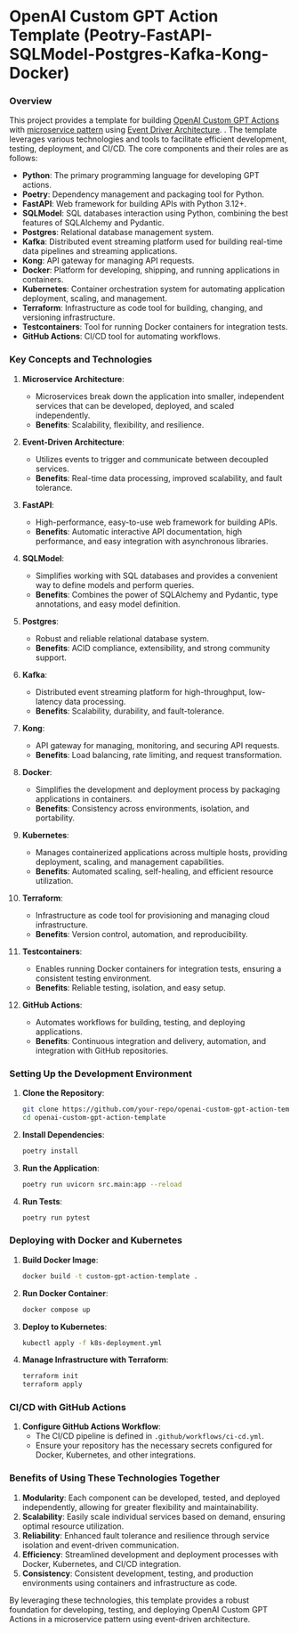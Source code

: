# OpenAI Custom GPT Action Template (Peotry-FastAPI-SQLModel-Postgres-Kafka-Kong-Docker)

### Overview

This project provides a template for building [OpenAI Custom GPT Actions](https://platform.openai.com/docs/actions/introduction) with [microservice pattern](https://cloud.google.com/learn/what-is-microservices-architecture) using [Event Driver Architecture](https://microservices.io/patterns/data/event-driven-architecture.html).
. The template leverages various technologies and tools to facilitate efficient development, testing, deployment, and CI/CD. The core components and their roles are as follows:

- **Python**: The primary programming language for developing GPT actions.
- **Poetry**: Dependency management and packaging tool for Python.
- **FastAPI**: Web framework for building APIs with Python 3.12+.
- **SQLModel**: SQL databases interaction using Python, combining the best features of SQLAlchemy and Pydantic.
- **Postgres**: Relational database management system.
- **Kafka**: Distributed event streaming platform used for building real-time data pipelines and streaming applications.
- **Kong**: API gateway for managing API requests.
- **Docker**: Platform for developing, shipping, and running applications in containers.
- **Kubernetes**: Container orchestration system for automating application deployment, scaling, and management.
- **Terraform**: Infrastructure as code tool for building, changing, and versioning infrastructure.
- **Testcontainers**: Tool for running Docker containers for integration tests.
- **GitHub Actions**: CI/CD tool for automating workflows.

### Key Concepts and Technologies

1. **Microservice Architecture**: 
   - Microservices break down the application into smaller, independent services that can be developed, deployed, and scaled independently.
   - **Benefits**: Scalability, flexibility, and resilience.

2. **Event-Driven Architecture**:
   - Utilizes events to trigger and communicate between decoupled services.
   - **Benefits**: Real-time data processing, improved scalability, and fault tolerance.

3. **FastAPI**:
   - High-performance, easy-to-use web framework for building APIs.
   - **Benefits**: Automatic interactive API documentation, high performance, and easy integration with asynchronous libraries.

4. **SQLModel**:
   - Simplifies working with SQL databases and provides a convenient way to define models and perform queries.
   - **Benefits**: Combines the power of SQLAlchemy and Pydantic, type annotations, and easy model definition.

5. **Postgres**:
   - Robust and reliable relational database system.
   - **Benefits**: ACID compliance, extensibility, and strong community support.

6. **Kafka**:
   - Distributed event streaming platform for high-throughput, low-latency data processing.
   - **Benefits**: Scalability, durability, and fault-tolerance.

7. **Kong**:
   - API gateway for managing, monitoring, and securing API requests.
   - **Benefits**: Load balancing, rate limiting, and request transformation.

8. **Docker**:
   - Simplifies the development and deployment process by packaging applications in containers.
   - **Benefits**: Consistency across environments, isolation, and portability.

9. **Kubernetes**:
   - Manages containerized applications across multiple hosts, providing deployment, scaling, and management capabilities.
   - **Benefits**: Automated scaling, self-healing, and efficient resource utilization.

10. **Terraform**:
    - Infrastructure as code tool for provisioning and managing cloud infrastructure.
    - **Benefits**: Version control, automation, and reproducibility.

11. **Testcontainers**:
    - Enables running Docker containers for integration tests, ensuring a consistent testing environment.
    - **Benefits**: Reliable testing, isolation, and easy setup.

12. **GitHub Actions**:
    - Automates workflows for building, testing, and deploying applications.
    - **Benefits**: Continuous integration and delivery, automation, and integration with GitHub repositories.


### Setting Up the Development Environment

1. **Clone the Repository**:
   ```sh
   git clone https://github.com/your-repo/openai-custom-gpt-action-template.git
   cd openai-custom-gpt-action-template
   ```

2. **Install Dependencies**:
   ```sh
   poetry install
   ```

3. **Run the Application**:
   ```sh
   poetry run uvicorn src.main:app --reload
   ```

4. **Run Tests**:
   ```sh
   poetry run pytest
   ```

### Deploying with Docker and Kubernetes

1. **Build Docker Image**:
   ```sh
   docker build -t custom-gpt-action-template .
   ```

2. **Run Docker Container**:
   ```sh
   docker compose up
   ```

3. **Deploy to Kubernetes**:
   ```sh
   kubectl apply -f k8s-deployment.yml
   ```

4. **Manage Infrastructure with Terraform**:
   ```sh
   terraform init
   terraform apply
   ```

### CI/CD with GitHub Actions

1. **Configure GitHub Actions Workflow**:
   - The CI/CD pipeline is defined in `.github/workflows/ci-cd.yml`.
   - Ensure your repository has the necessary secrets configured for Docker, Kubernetes, and other integrations.


### Benefits of Using These Technologies Together

1. **Modularity**: Each component can be developed, tested, and deployed independently, allowing for greater flexibility and maintainability.
2. **Scalability**: Easily scale individual services based on demand, ensuring optimal resource utilization.
3. **Reliability**: Enhanced fault tolerance and resilience through service isolation and event-driven communication.
4. **Efficiency**: Streamlined development and deployment processes with Docker, Kubernetes, and CI/CD integration.
5. **Consistency**: Consistent development, testing, and production environments using containers and infrastructure as code.

By leveraging these technologies, this template provides a robust foundation for developing, testing, and deploying OpenAI Custom GPT Actions in a microservice pattern using event-driven architecture.



